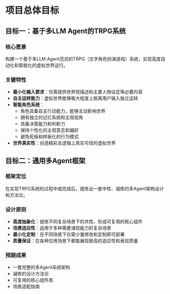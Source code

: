 # 项目总体目标

## 目标一：基于多LLM Agent的TRPG系统

### 核心愿景
构建一个基于多LLM Agent范式的TRPG（文字角色扮演游戏）系统，实现高度自动化和智能化的虚拟世界运行。

### 关键特性
- **最小化输入要求**：仅需提供世界观描述和主要人物设定等必要内容
- **自主运转能力**：虚拟世界能够极大程度上脱离用户输入独立运转
- **智能角色系统**：
  - 角色具备自主行动能力，能够主动影响世界
  - 拥有独立的记忆系统和主观视角
  - 具备决策能力和判断力
  - 保持个性化的主观意志和偏好
  - 避免死板和样板化的行为模式
- **世界真实性**：创造精彩且逻辑上真实可信的虚拟世界

## 目标二：通用多Agent框架

### 框架定位
在实现TRPG系统的过程中或完成后，提炼出一套中性、凝练的多Agent架构设计和方法论。

### 设计原则
- **高度抽象化**：提炼不同复杂场景下的共性，形成可复用的核心组件
- **场景适应性**：适用于多种需要涌现能力的复杂场景
- **最小化定制**：在不同场景下仅需少量修改和定制即可部署
- **质量保证**：在各种应用场景下都能展现极高的适应性和表现质量

### 预期成果
- 一套完整的多Agent系统架构
- 凝练的设计方法论
- 可复用的核心组件库
- 场景适配指南
